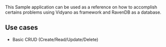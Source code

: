 This Sample application can be used as a reference on how to accomplish certains problems using Vidyano as framework and RavenDB as a database.

## Use cases

* Basic CRUD (Create/Read/Update/Delete)